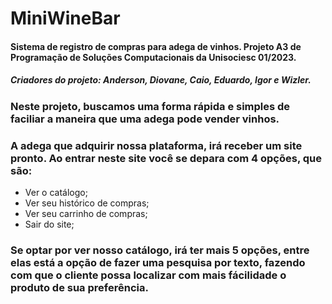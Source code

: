 # MiniWineBar
#### Sistema de registro de compras para adega de vinhos. Projeto A3 de Programação de Soluções Computacionais da Unisociesc 01/2023.

##### Criadores do projeto: Anderson, Diovane, Caio, Eduardo, Igor e Wizler.

### Neste projeto, buscamos uma forma rápida e simples de faciliar a maneira que uma adega pode vender vinhos. 
### A adega que adquirir nossa plataforma, irá receber um site pronto. Ao entrar neste site você se depara com 4 opções, que são: 

* Ver o catálogo;
* Ver seu histórico de compras;
* Ver seu carrinho de compras;
* Sair do site;

### Se optar por ver nosso catálogo, irá ter mais 5 opções, entre elas está a opção de fazer uma pesquisa por texto, fazendo com que o cliente possa localizar com mais fácilidade o produto de sua preferência.

